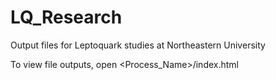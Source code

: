 # LQ_Research

Output files for Leptoquark studies at Northeastern University

To view file outputs, open <Process_Name>/index.html
